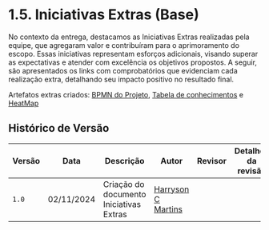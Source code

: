 # 1.5. Iniciativas Extras (Base)

No contexto da entrega, destacamos as Iniciativas Extras realizadas pela equipe, que agregaram valor e contribuíram para o aprimoramento do escopo. Essas iniciativas representam esforços adicionais, visando superar as expectativas e atender com excelência os objetivos propostos. A seguir, são apresentados os links com comprobatórios que evidenciam cada realização extra, detalhando seu impacto positivo no resultado final.

Artefatos extras criados: [BPMN do Projeto](../IniciativasExtras/projeto.md), [Tabela de conhecimentos](../IniciativasExtras/conhecimentos.md) e [HeatMap](../IniciativasExtras/heatmap.md)


## Histórico de Versão

| Versão | Data  | Descrição     | Autor    | Revisor    | Detalhes da revisão |
| ------ | ---------- | ------------------------ | -------------------- | ------------------------------- | --------------------------------- |
| `1.0`    | 02/11/2024   | Criação do documento Iniciativas Extras|[Harryson C Martins](https://github.com/harry-cmartin) | | |